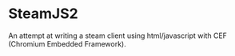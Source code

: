 SteamJS2
========

An attempt at writing a steam client using html/javascript with CEF (Chromium Embedded Framework).
